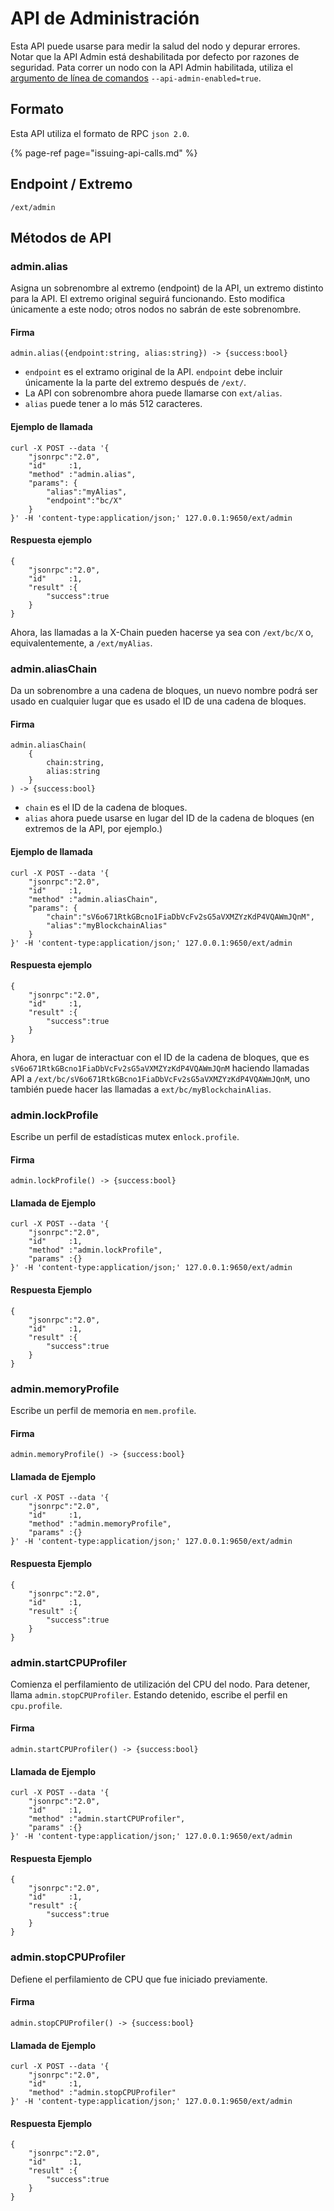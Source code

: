 # API de Administración

Esta API puede usarse para medir la salud del nodo y depurar errores. Notar que la API Admin está deshabilitada por defecto por razones de seguridad. Pata correr un nodo con la API Admin habilitada, utiliza el [argumento de línea de comandos](../references/command-line-interface.md) `--api-admin-enabled=true`.

## Formato

Esta API utiliza el formato de RPC `json 2.0`.

{% page-ref page="issuing-api-calls.md" %}

## Endpoint / Extremo

```text
/ext/admin
```

## Métodos de API

### admin.alias

Asigna un sobrenombre al extremo \(endpoint\) de la API, un extremo distinto para la API. El extremo original seguirá funcionando. Esto modifica únicamente a este nodo; otros nodos no sabrán de este sobrenombre.

#### **Firma**

```text
admin.alias({endpoint:string, alias:string}) -> {success:bool}
```

* `endpoint` es el extramo original de la API. `endpoint` debe incluir únicamente la la parte del extremo después de `/ext/`.
* La API con sobrenombre ahora puede llamarse con `ext/alias`.
* `alias` puede tener a lo más 512 caracteres.

#### **Ejemplo de llamada**

```text
curl -X POST --data '{
    "jsonrpc":"2.0",
    "id"     :1,
    "method" :"admin.alias",
    "params": {
        "alias":"myAlias",
        "endpoint":"bc/X"
    }
}' -H 'content-type:application/json;' 127.0.0.1:9650/ext/admin
```

#### **Respuesta ejemplo**

```text
{
    "jsonrpc":"2.0",
    "id"     :1,
    "result" :{
        "success":true
    }
}
```

Ahora, las llamadas a la X-Chain pueden hacerse ya sea con `/ext/bc/X` o, equivalentemente, a `/ext/myAlias`.

### admin.aliasChain

Da un sobrenombre a una cadena de bloques, un nuevo nombre podrá ser usado en cualquier lugar que es usado el ID de una cadena de bloques.

#### **Firma**

```text
admin.aliasChain(
    {
        chain:string,
        alias:string
    }
) -> {success:bool}
```

* `chain` es el ID de la cadena de bloques.
* `alias` ahora puede usarse en lugar del ID de la cadena de bloques \(en extremos de la API, por ejemplo.\)

#### **Ejemplo de llamada**

```text
curl -X POST --data '{
    "jsonrpc":"2.0",
    "id"     :1,
    "method" :"admin.aliasChain",
    "params": {
        "chain":"sV6o671RtkGBcno1FiaDbVcFv2sG5aVXMZYzKdP4VQAWmJQnM",
        "alias":"myBlockchainAlias"
    }
}' -H 'content-type:application/json;' 127.0.0.1:9650/ext/admin
```

#### **Respuesta ejemplo**

```text
{
    "jsonrpc":"2.0",
    "id"     :1,
    "result" :{
        "success":true
    }
}
```

Ahora, en lugar de interactuar con el ID de la cadena de bloques, que es `sV6o671RtkGBcno1FiaDbVcFv2sG5aVXMZYzKdP4VQAWmJQnM` haciendo llamadas API a `/ext/bc/sV6o671RtkGBcno1FiaDbVcFv2sG5aVXMZYzKdP4VQAWmJQnM`, uno también puede hacer las llamadas a `ext/bc/myBlockchainAlias`.

### admin.lockProfile

Escribe un perfil de estadísticas mutex en`lock.profile`.

#### **Firma**

```text
admin.lockProfile() -> {success:bool}
```

#### **Llamada de Ejemplo**

```text
curl -X POST --data '{
    "jsonrpc":"2.0",
    "id"     :1,
    "method" :"admin.lockProfile",
    "params" :{}
}' -H 'content-type:application/json;' 127.0.0.1:9650/ext/admin
```

#### **Respuesta Ejemplo**

```text
{
    "jsonrpc":"2.0",
    "id"     :1,
    "result" :{
        "success":true
    }
}
```

### admin.memoryProfile

Escribe un perfil de memoria en `mem.profile`.

#### **Firma**

```text
admin.memoryProfile() -> {success:bool}
```

#### **Llamada de Ejemplo**

```text
curl -X POST --data '{
    "jsonrpc":"2.0",
    "id"     :1,
    "method" :"admin.memoryProfile",
    "params" :{}
}' -H 'content-type:application/json;' 127.0.0.1:9650/ext/admin
```

#### **Respuesta Ejemplo**

```text
{
    "jsonrpc":"2.0",
    "id"     :1,
    "result" :{
        "success":true
    }
}
```

### admin.startCPUProfiler

Comienza el perfilamiento de utilización del CPU del nodo. Para detener, llama `admin.stopCPUProfiler`. Estando detenido, escribe el perfil en `cpu.profile`.

#### **Firma**

```text
admin.startCPUProfiler() -> {success:bool}
```

#### **Llamada de Ejemplo**

```text
curl -X POST --data '{
    "jsonrpc":"2.0",
    "id"     :1,
    "method" :"admin.startCPUProfiler",
    "params" :{}
}' -H 'content-type:application/json;' 127.0.0.1:9650/ext/admin
```

#### **Respuesta Ejemplo**

```text
{
    "jsonrpc":"2.0",
    "id"     :1,
    "result" :{
        "success":true
    }
}
```

### admin.stopCPUProfiler

Defiene el perfilamiento de CPU que fue iniciado previamente.

#### **Firma**

```text
admin.stopCPUProfiler() -> {success:bool}
```

#### **Llamada de Ejemplo**

```text
curl -X POST --data '{
    "jsonrpc":"2.0",
    "id"     :1,
    "method" :"admin.stopCPUProfiler"
}' -H 'content-type:application/json;' 127.0.0.1:9650/ext/admin
```

#### **Respuesta Ejemplo**

```text
{
    "jsonrpc":"2.0",
    "id"     :1,
    "result" :{
        "success":true
    }
}
```

